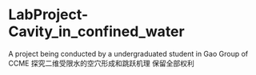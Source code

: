 # LabProject-Cavity_in_confined_water
  A project being conducted by a undergraduated student in Gao Group of CCME
  探究二维受限水的空穴形成和跳跃机理
  保留全部权利
